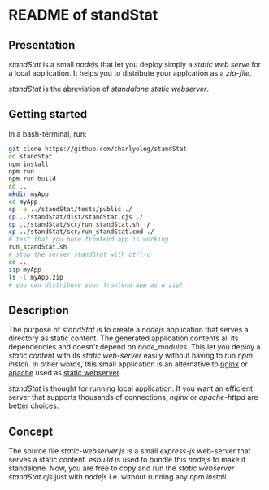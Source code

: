 README of standStat
===================


Presentation
------------

*standStat* is a small *nodejs* that let you deploy simply a *static web serve* for a local application. It helps you to distribute your applcation as a *zip-file*.

*standStat* is the abreviation of *standalone static webserver*.


Getting started
---------------

In a bash-terminal, run:

```bash
git clone https://github.com/charlyoleg/standStat
cd standStat
npm install
npm run
npm run build
cd ..
mkdir myApp
cd myApp
cp -a ../standStat/tests/public ./
cp ../standStat/dist/standStat.cjs ./
cp ../standStat/scr/run_standStat.sh ./
cp ../standStat/scr/run_standStat.cmd ./
# test that you pure frontend app is working
run_standStat.sh
# stop the server standStat with ctrl-c
cd ..
zip myApp
ls -l myApp.zip
# you can distribute your frontend app as a zip!
```


Description
-----------

The purpose of *standStat* is to create a *nodejs* application that serves a directory as static content. The generated application contents all its dependencies and doesn't depend on *node_modules*. This let you deploy a *static content* with its *static web-server* easily without having to run *npm install*.
In other words, this small application is an alternative to [nginx](http://hg.nginx.org/nginx/) or [apache](http://svn.apache.org/viewvc/httpd/) used as [static webserver](https://docs.nginx.com/nginx/admin-guide/web-server/serving-static-content/).

*standStat* is thought for running local application. If you want an efficient server that supports thousands of connections, *nginx* or *apache-httpd* are better choices.


Concept
-------

The source file *static-webserver.js* is a small *express-js* web-server that serves a static content. *esbuild* is used to bundle this *nodejs* to make it standalone. Now, you are free to copy and run the *static webserver* *standStat.cjs* just with *nodejs* i.e. without running any *npm install*.




